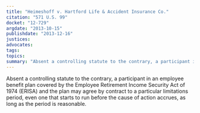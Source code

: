 ```yaml
---
title: "Heimeshoff v. Hartford Life & Accident Insurance Co."
citation: "571 U.S. 99"
docket: "12-729"
argdate: "2013-10-15"
publishdate: "2013-12-16"
justices:
advocates:
tags:
topics:
summary: "Absent a controlling statute to the contrary, a participant in an employee benefit plan covered by the Employee Retirement Income Security Act of 1974 (ERISA) and the plan may agree by contract to a particular limita­tions period, even one that starts to run before the cause of action accrues, as long as the period is reasonable."
---
```

Absent a controlling statute to the contrary, a participant in an employee benefit plan covered by the Employee Retirement Income Security Act of 1974 (ERISA) and the plan may agree by contract to a particular limita­tions period, even one that starts to run before the cause of action accrues, as long as the period is reasonable.

